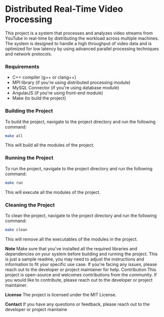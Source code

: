 # Distributed Real-Time Video Processing

This project is a system that processes and analyzes video streams from YouTube in real-time by distributing the workload across multiple machines. The system is designed to handle a high throughput of video data and is optimized for low latency by using advanced parallel processing techniques and network protocols.

### Requirements

- C++ compiler (g++ or clang++)
- MPI library (if you're using distributed processing module)
- MySQL Connector (if you're using database module)
- AngularJS (if you're using front-end module)
- Make (to build the project)

### Building the Project

To build the project, navigate to the project directory and run the following command:
```sh
make all
```
This will build all the modules of the project.

### Running the Project

To run the project, navigate to the project directory and run the following command:
```sh
make run
```
This will execute all the modules of the project.

### Cleaning the Project
To clean the project, navigate to the project directory and run the following command:
```sh
make clean
```

This will remove all the executables of the modules in the project.

**Note**
Make sure that you've installed all the required libraries and dependencies on your system before building and running the project.
This is just a sample readme, you may need to adjust the instructions and information to fit your specific use case.
If you're facing any issues, please reach out to the developer or project maintainer for help.
Contribution
This project is open-source and welcomes contributions from the community. If you would like to contribute, please reach out to the developer or project maintainer.

**License**
The project is licensed under the MIT License.

**Contact**
If you have any questions or feedback, please reach out to the developer or project maintaine


